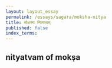 ```yaml
---
layout: layout_essay
permalink: /essays/sagara/moksha-nitya
title: मोक्षस्य नित्यत्वम्
published: false
index_terms:
---
```


## nityatvam of mokṣa 




